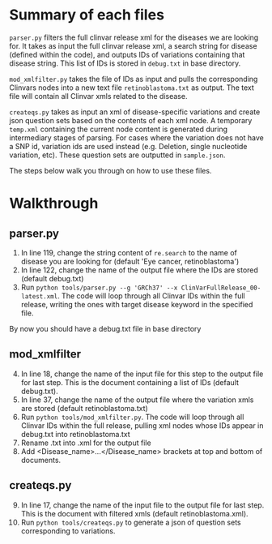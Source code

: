 # Summary of each files

`parser.py` filters the full clinvar release xml for the diseases we are looking for. It takes as input the full clinvar release xml, a search string for disease (defined within the code), and outputs IDs of variations containing that disease string. This list of IDs is stored in `debug.txt` in base directory.

`mod_xmlfilter.py` takes the file of IDs as input and pulls the corresponding Clinvars nodes into a new text file `retinoblastoma.txt` as output. The text file will contain all Clinvar xmls related to the disease.

`createqs.py` takes as input an xml of disease-specific variations and create json question sets based on the contents of each xml node. A temporary `temp.xml` containing the current node content is generated during intermediary stages of parsing. For cases where the variation does not have a SNP id, variation ids are used instead (e.g. Deletion, single nucleotide variation, etc). These question sets are outputted in `sample.json`.

The steps below walk you through on how to use these files.

# Walkthrough

## parser.py
1. In line 119, change the string content of `re.search` to the name of disease you are looking for (default 'Eye cancer, retinoblastoma')
2. In line 122, change the name of the output file where the IDs are stored (default debug.txt)
3. Run ```python tools/parser.py --g 'GRCh37' --x ClinVarFullRelease_00-latest.xml```. The code will loop through all Clinvar IDs within the full release, writing the ones with target disease keyword in the specified file.

 By now you should have a debug.txt file in base directory

## mod_xmlfilter
4. In line 18, change the name of the input file for this step to the output file for last step. This is the document containing a list of IDs (default debug.txt).
5. In line 37, change the name of the output file where the variation xmls are stored (default retinoblastoma.txt)
6. Run ```python tools/mod_xmlfilter.py```. The code will loop through all Clinvar IDs within the full release, pulling xml nodes whose IDs appear in debug.txt into retinoblastoma.txt
7. Rename .txt into .xml for the output file
8. Add <Disease_name>...</Disease_name> brackets at top and bottom of documents.

## createqs.py
9. In line 17, change the name of the input file to the output file for last step. This is the document with filtered xmls (default retinoblastoma.xml).
10. Run ```python tools/createqs.py``` to generate a json of question sets corresponding to variations.